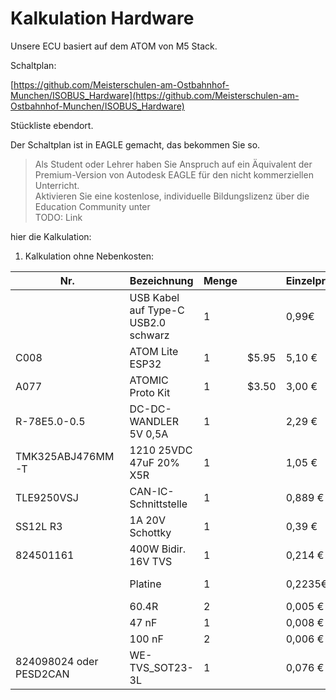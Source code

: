 # Kalkulation Hardware

Unsere ECU basiert auf dem ATOM von M5 Stack. 

Schaltplan:

[https://github.com/Meisterschulen-am-Ostbahnhof-Munchen/ISOBUS_Hardware](https://github.com/Meisterschulen-am-Ostbahnhof-Munchen/ISOBUS_Hardware)

Stückliste ebendort.

Der Schaltplan ist in EAGLE gemacht, das bekommen Sie so.

> Als Student oder Lehrer haben Sie Anspruch auf ein Äquivalent der Premium-Version von Autodesk EAGLE für den nicht kommerziellen Unterricht.  
> Aktivieren Sie eine kostenlose, individuelle Bildungslizenz über die Education Community unter  
> TODO: Link

hier die Kalkulation:

1.  Kalkulation ohne Nebenkosten:

| Nr. | Bezeichnung | Menge |   | Einzelpreis | Gesamtpreis | Link |
| --- | --- | --- | --- | --- | --- | --- |
|   | USB Kabel auf Type-C USB2.0 schwarz | 1 |   | 0,99€ | 0,99€ |   |
| C008 | ATOM Lite ESP32 | 1 | $5.95 | 5,10 € | 5,10 € | [atom-lite-esp32](https://m5stack.com/collections/m5-atom/products/atom-lite-esp32-development-kit) |
| A077 | ATOMIC Proto Kit | 1 | $3.50 | 3,00 € | 3,00 € | [atomic-proto-kit](https://m5stack.com/collections/m5-atom/products/atomic-proto-kit) |
| R-78E5.0-0.5 | DC-DC-WANDLER 5V 0,5A | 1 |   | 2,29 € | 2,29 € | [919-R-78E5.0-0.5](https://www.mouser.de/ProductDetail/919-R-78E5.0-0.5) |
| TMK325ABJ476MM-T | 1210 25VDC 47uF 20% X5R | 1 |   | 1,05 € | 1,05 € | [963-TMK325ABJ476MM-T](https://www.mouser.de/ProductDetail/963-TMK325ABJ476MM-T) |
| TLE9250VSJ | CAN-IC-Schnittstelle | 1 |   | 0,889 € | 0,889 € | [726-TLE9250VSJXUMA1](https://www.mouser.de/ProductDetail/726-TLE9250VSJXUMA1) |
| SS12L R3 | 1A 20V Schottky | 1 |   | 0,39 € | 0,39 € | [821-SS12LR3](https://www.mouser.de/ProductDetail/821-SS12LR3) |
| 824501161 | 400W Bidir. 16V TVS | 1 |   | 0,214 € | 0,214 € | [824501161](https://www.we-online.com/katalog/de/WE-TVSP?sq=824501161#824501161) |
|   | Platine | 1 |   | 0,2235€ | 0,2235€ | [Atomic_V1.0_2020-10-15.zip](https://github.com/Meisterschulen-am-Ostbahnhof-Munchen/ISOBUS_Hardware/blob/master/Atomic_V1.0/Atomic_V1.0_2020-10-15.zip) |
|   | 60.4R | 2 |   | 0,005 € | 0,010 € | [CRCW040260R4FKED](https://www.mouser.de/ProductDetail/Vishay-Dale/CRCW040260R4FKED?qs=sGAEpiMZZMukHu%252BjC5l7YTd9ej6Kgk179nsZ36Jo8n0%3D) |
|   | 47 nF | 1 |   | 0,008 € | 0,016 € | [TMF105B7473KVHF](https://www.mouser.de/ProductDetail/Taiyo-Yuden/TMF105B7473KVHF?qs=sGAEpiMZZMukHu%252BjC5l7YbZJogKwR3uA3eRLE2jFr74%3D) |
|   | 100 nF | 2 |   | 0,006 € | 0,012 € | [GCM155R71C104KA55D](https://www.mouser.de/ProductDetail/Murata-Electronics/GCM155R71C104KA55D?qs=sGAEpiMZZMukHu%252BjC5l7YeyuOEkAjDobycZoV1p3zeo%3D) |
| 824098024 oder PESD2CAN | WE-TVS\_SOT23-3L | 1 |   | 0,076 € | 0,076 € | [PESD2CAN215](https://www.mouser.de/ProductDetail/Nexperia/PESD2CAN215?qs=%2Fha2pyFaduitgFsSuyaqyGR977FW4A%2FXKtBkWCOl6s0%3D) |

